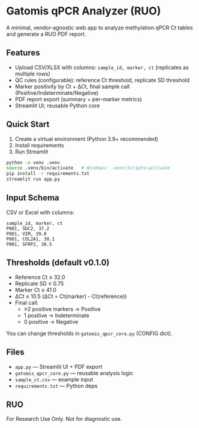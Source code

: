 
# Gatomis qPCR Analyzer (RUO)

A minimal, vendor-agnostic web app to analyze methylation qPCR Ct tables and generate a RUO PDF report.

## Features
- Upload CSV/XLSX with columns: `sample_id, marker, ct` (replicates as multiple rows)
- QC rules (configurable): reference Ct threshold, replicate SD threshold
- Marker positivity by Ct + ΔCt, final sample call (Positive/Indeterminate/Negative)
- PDF report export (summary + per-marker metrics)
- Streamlit UI; reusable Python core

## Quick Start
1. Create a virtual environment (Python 3.9+ recommended)
2. Install requirements
3. Run Streamlit

```bash
python -m venv .venv
source .venv/bin/activate   # Windows: .venv\Scripts\activate
pip install -r requirements.txt
streamlit run app.py
```

## Input Schema
CSV or Excel with columns:
```
sample_id, marker, ct
P001, SDC2, 37.2
P001, VIM, 39.0
P001, COL2A1, 30.1
P001, SFRP2, 38.5
```

## Thresholds (default v0.1.0)
- Reference Ct ≤ 32.0
- Replicate SD ≤ 0.75
- Marker Ct ≤ 41.0
- ΔCt ≤ 10.5 (ΔCt = Ct(marker) - Ct(reference))
- Final call:
  - ≥2 positive markers → Positive
  - 1 positive → Indeterminate
  - 0 positive → Negative

You can change thresholds in `gatomis_qpcr_core.py` (CONFIG dict).

## Files
- `app.py` — Streamlit UI + PDF export
- `gatomis_qpcr_core.py` — reusable analysis logic
- `sample_ct.csv` — example input
- `requirements.txt` — Python deps

## RUO
For Research Use Only. Not for diagnostic use.
